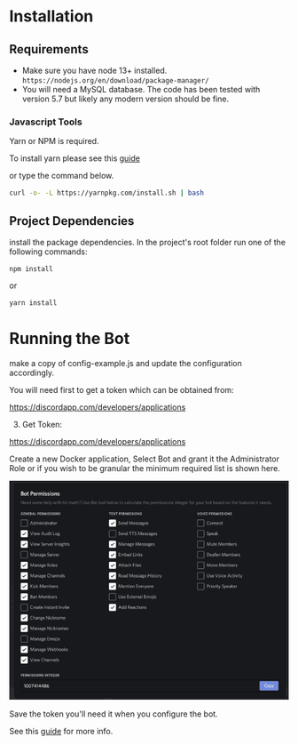# Installation 

## Requirements

  - Make sure you have node 13+ installed. ```https://nodejs.org/en/download/package-manager/```
  - You will need a MySQL database.  The code has been tested with version 5.7 but likely any modern version should be fine. 

### Javascript Tools

Yarn or NPM is required.  

To install yarn please see this [guide](https://classic.yarnpkg.com/en/docs/install)

or type the command below.

```sh
curl -o- -L https://yarnpkg.com/install.sh | bash
```

## Project Dependencies 

install the package dependencies.  In the project's root folder run one of the following commands:

```
npm install
```

or

```sh
yarn install
```

# Running the Bot

make a copy of config-example.js and update the configuration accordingly.

You will need first to get a token which can be obtained from:

https://discordapp.com/developers/applications



3. Get Token:

https://discordapp.com/developers/applications

Create a new Docker application, Select Bot and grant it the Administrator Role or if you wish to be granular the minimum required list is shown here.

![Discord Permissions](assets/discord_permissions.png)

Save the token you'll need it when you configure the bot.

See this [guide](https://discordapp.com/developers/docs/topics/oauth2#bots) for more info.